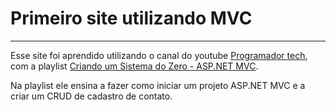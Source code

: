 # Primeiro site utilizando MVC 
---
Esse site foi aprendido utilizando o canal do youtube <a href="https://www.youtube.com/@ProgramadorTech" target="_blank">Programador tech</a>, com a playlist
<a href="https://www.youtube.com/watch?v=-v0sfER0po8&list=PLJ0IKu7KZpCQKdwRbU7HfXW3raImmghWZ&index=1" target="_blank">Criando um Sistema do Zero - ASP.NET MVC</a>.

Na playlist ele ensina a fazer como iniciar um projeto ASP.NET MVC e a criar um CRUD de cadastro de contato.


